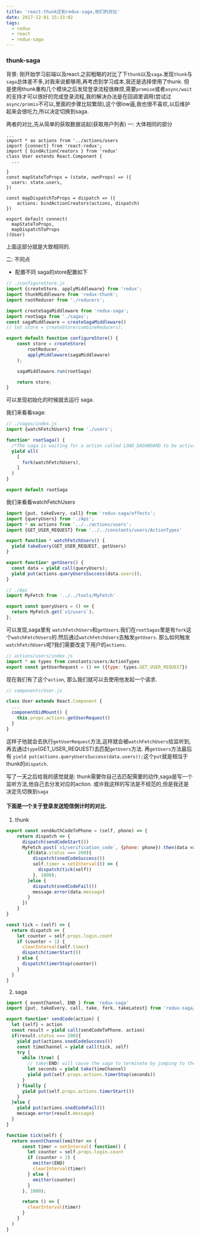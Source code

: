 ```yaml
---
title: 'react-thunk迁到redux-saga,他们的对比'
date: 2017-12-01 15:33:02
tags:
  - redux
  - react
  - redux-saga
---
```



### thunk-saga
背景: 刚开始学习前端以及react.之前粗略的对比了下`thunk`以及`saga`.发现`thunk`与`saga`总体差不多,对我来说都够用,再考虑到学习成本,我还是选择使用了thunk. 但是使用thunk重构几个模块之后发现登录流程很麻烦,需要`promise`或者`async/wait`的支持才可以很好的完成登录流程,我的解决办法是在回调里调用(尝试过`async/promis`不可以,里面的步骤比较繁琐),这个很low逼,我也很不喜欢,以后维护起来会很吃力,所以决定切换到saga.

两者的对比,先从简单的获取数据说起(获取用户列表)
一: 大体相同的部分
```es6
...
import * as actions from '../actions/users
import {connect} from 'react-redux';
import { bindActionCreators } from 'redux'
class User extends React.Component {
  ...

}
const mapStateToProps = (state, ownProps) => ({
  users: state.users,
})

const mapDispatchToProps = dispatch => ({
    actions: bindActionCreators(actions, dispatch)
})

export default connect(
  mapStateToProps,
  mapDispatchToProps
)(User)
```
上面这部分就是大致相同的.

二: 不同点
- 配置不同
 saga的store配置如下

```javascript
// ./configureStore.js
import {createStore, applyMiddleware} from 'redux';
import thunkMiddleware from 'redux-thunk';
import rootReducer from './reducers';

import createSagaMiddleware from 'redux-saga';
import rootSaga from './sagas';
const sagaMiddleware = createSagaMiddleware()
// let store = createStore(combineReducers);

export default function configureStore() {
    const store = createStore(
        rootReducer,
        applyMiddleware(sagaMiddleware)
    );

    sagaMiddleware.run(rootSaga)

    return store;
}
```
可以发现初始化的时候就去运行 saga.

我们来看看saga:

```javascript
// ./sagas/index.js
import {watchFetchUsers} from './users';

function* rootSaga() {
  /*The saga is waiting for a action called LOAD_DASHBOARD to be activated */
  yield all(
    [
      fork(watchFetchUsers),
    ]
  )
}

export default rootSaga
```
我们来看看watchFetchUsers

```javascript
import {put, takeEvery, call} from 'redux-saga/effects';
import {queryUsers} from './Api';
import * as actions from '../../actions/users';
import {GET_USER_REQUEST} from '../../constants/users/ActionTypes'

export function * watchFetchUsers() {
  yield takeEvery(GET_USER_REQUEST, getUsers)
}

export function* getUsers() {
  const data = yield call(queryUsers);
  yield put(actions.queryUsersSuccess(data.users));
}
```

```javascript
// ./Api
import MyFetch from '../../tools/MyFetch'

export const queryUsers = () => {
  return MyFetch.get(`v1/users`);
};
```
可以发现,saga里有 `watchFetchUsers`和`getUsers`.我们在`rootSagas`里是有`fork`这个`watchFetchUsers`的.然后通过`watchFetchUsers`去触发`getUsers`. 那么如何触发`watchFetchUsers`呢?我们需要改变下用户的`actions`.

```javascript
// actions/users/index.js
import * as types from constants/users/ActionTypes
export const getUserRequest = () => ({type: types.GET_USER_REQUEST})
```
现在我们有了这个`action`, 那么我们就可以去使用他发起一个请求.

```javascript
// components/User.js

class User extends React.Component {
  ...
  componentDidMount() {
    this.props.actions.getUserRequest()
  }
}
```

这样子他就会去执行`getUserRequest`方法,这样就会被`watchFetchUsers`给监听到,再去通过`type`(GET_USER_REQUEST)去匹配`getUsers`方法.
再`getUsers`方法最后有 `yield put(actions.queryUsersSuccess(data.users));`这个`put`就是相当于thunk的`dispatch`.

写了一天之后给我的感觉就是: thunk需要你自己去匹配需要的动作,saga是写一个监听方法,他自己去分发对应的action.
或许我这样的写法是不规范的,但是我还是决定先切换到`saga`

#### 下面是一个关于登录发送短信倒计时的对比.

1. thunk
```javascript
export const sendAuthCodeToPhone = (self, phone) => {
    return dispatch => {
      dispatch(sendCodeStart())
      MyFetch.post(`v1/verification_code`, {phone: phone}).then(data => {
        if(data.status === 200){
          dispatch(snedCodeSuccess())
          self.timer = setInterval(() => {
            dispatch(tick(self))
          }, 1000);
        }else {
          dispatch(snedCodeFail())
          message.error(data.message)
        }
      })
    }
}

const tick = (self) => {
  return dispatch => {
    let counter = self.props.login.count
    if (counter < 1) {
      clearInterval(self.timer)
      dispatch(timerStart())
    } else {
      dispatch(timerStop(counter))
    }
  }
}
```

2. saga

```javascript
import { eventChannel, END } from 'redux-saga'
import {put, takeEvery, call, take, fork, takeLatest} from 'redux-saga/effects';

export function* sendCode(action) {
  let {self} = action
  const result = yield call(sendCodeToPhone, action)
  if(result.status === 200){
    yield put(actions.snedCodeSuccess())
    const timeChannel = yield call(tick, self)
    try {
      while (true) {
        // take(END) will cause the saga to terminate by jumping to the finally block
        let seconds = yield take(timeChannel)
        yield put(self.props.actions.timerStop(seconds))
      }
    } finally {
      yield put(self.props.actions.timerStart())
    }
  }else {
    yield put(actions.snedCodeFail())
    message.error(result.message)
  }
}

function tick(self) {
  return eventChannel(emitter => {
      const timer = setInterval( function() {
        let counter = self.props.login.count
        if (counter < 1) {
          emitter(END)
          clearInterval(timer)
        } else {
          emitter(counter)
        }
      }, 1000);

      return () => {
        clearInterval(timer)
      }
    }
  )
}
```
